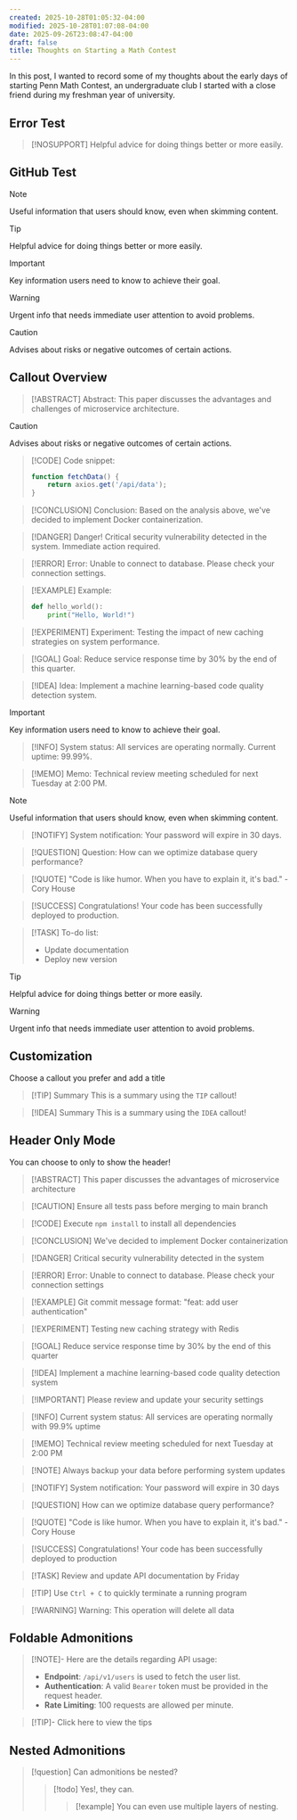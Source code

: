 ```yaml
---
created: 2025-10-28T01:05:32-04:00
modified: 2025-10-28T01:07:08-04:00
date: 2025-09-26T23:08:47-04:00
draft: false
title: Thoughts on Starting a Math Contest
---
```


In this post, I wanted to record some of my thoughts about the early days of starting Penn Math Contest, an undergraduate club I started with a close friend during my freshman year of university.

## Error Test

> [!NOSUPPORT]
> Helpful advice for doing things better or more easily.

## GitHub Test

> [!NOTE]
> Useful information that users should know, even when skimming content.

> [!TIP]
> Helpful advice for doing things better or more easily.

> [!IMPORTANT]
> Key information users need to know to achieve their goal.

> [!WARNING]
> Urgent info that needs immediate user attention to avoid problems.

> [!CAUTION]
> Advises about risks or negative outcomes of certain actions.

## Callout Overview

> [!ABSTRACT]
> Abstract: This paper discusses the advantages and challenges of microservice architecture.

> [!CAUTION]
> Advises about risks or negative outcomes of certain actions.

> [!CODE]
> Code snippet:
>
> ```javascript
> function fetchData() {
>     return axios.get('/api/data');
> }
> ```

> [!CONCLUSION]
> Conclusion: Based on the analysis above, we've decided to implement Docker containerization.

> [!DANGER]
> Danger! Critical security vulnerability detected in the system. Immediate action required.

> [!ERROR]
> Error: Unable to connect to database. Please check your connection settings.

> [!EXAMPLE]
> Example:
>
> ```python
> def hello_world():
>     print("Hello, World!")
> ```

> [!EXPERIMENT]
> Experiment: Testing the impact of new caching strategies on system performance.

> [!GOAL]
> Goal: Reduce service response time by 30% by the end of this quarter.

> [!IDEA]
> Idea: Implement a machine learning-based code quality detection system.

> [!IMPORTANT]
> Key information users need to know to achieve their goal.

> [!INFO]
> System status: All services are operating normally. Current uptime: 99.99%.

> [!MEMO]
> Memo: Technical review meeting scheduled for next Tuesday at 2:00 PM.

> [!NOTE]
> Useful information that users should know, even when skimming content.

> [!NOTIFY]
> System notification: Your password will expire in 30 days.

> [!QUESTION]
> Question: How can we optimize database query performance?

> [!QUOTE]
> "Code is like humor. When you have to explain it, it's bad." - Cory House

> [!SUCCESS]
> Congratulations! Your code has been successfully deployed to production.

> [!TASK]
> To-do list:
>
> - Update documentation
> - Deploy new version

> [!TIP]
> Helpful advice for doing things better or more easily.

> [!WARNING]
> Urgent info that needs immediate user attention to avoid problems.

## Customization

Choose a callout you prefer and add a title

> [!TIP] Summary
> This is a summary using the `TIP` callout!

> [!IDEA] Summary
> This is a summary using the `IDEA` callout!

## Header Only Mode

You can choose to only to show the header!

> [!ABSTRACT] This paper discusses the advantages of microservice architecture

> [!CAUTION] Ensure all tests pass before merging to main branch

> [!CODE] Execute `npm install` to install all dependencies

> [!CONCLUSION] We've decided to implement Docker containerization

> [!DANGER] Critical security vulnerability detected in the system

> [!ERROR] Error: Unable to connect to database. Please check your connection settings

> [!EXAMPLE] Git commit message format: "feat: add user authentication"

> [!EXPERIMENT] Testing new caching strategy with Redis

> [!GOAL] Reduce service response time by 30% by the end of this quarter

> [!IDEA] Implement a machine learning-based code quality detection system

> [!IMPORTANT] Please review and update your security settings

> [!INFO] Current system status: All services are operating normally with 99.9% uptime

> [!MEMO] Technical review meeting scheduled for next Tuesday at 2:00 PM

> [!NOTE] Always backup your data before performing system updates

> [!NOTIFY] System notification: Your password will expire in 30 days

> [!QUESTION] How can we optimize database query performance?

> [!QUOTE] "Code is like humor. When you have to explain it, it's bad." - Cory House

> [!SUCCESS] Congratulations! Your code has been successfully deployed to production

> [!TASK] Review and update API documentation by Friday

> [!TIP] Use `Ctrl + C` to quickly terminate a running program

> [!WARNING] Warning: This operation will delete all data

## Foldable Admonitions

> [!NOTE]- Here are the details regarding API usage:
>
> - **Endpoint**: `/api/v1/users` is used to fetch the user list.
> - **Authentication**: A valid `Bearer` token must be provided in the request header.
> - **Rate Limiting**: 100 requests are allowed per minute.

> [!TIP]- Click here to view the tips

## Nested Admonitions

> [!question] Can admonitions be nested?
> > [!todo] Yes!, they can.
> > > [!example]  You can even use multiple layers of nesting.